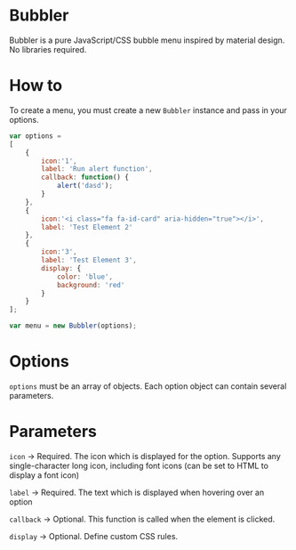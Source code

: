 # Bubbler
Bubbler is a pure JavaScript/CSS bubble menu inspired by material design. No libraries required.

# How to
To create a menu, you must create a new `Bubbler` instance and pass in your options.

```javascript
var options =
[
	{
		icon:'1',
		label: 'Run alert function',
		callback: function() {
			alert('dasd');
		}
	},
	{
		icon:'<i class="fa fa-id-card" aria-hidden="true"></i>',
		label: 'Test Element 2'
	},
	{
		icon:'3',
		label: 'Test Element 3',
		display: {
			color: 'blue',
			background: 'red'
		}
	}
];

var menu = new Bubbler(options);
```

# Options
`options` must be an array of objects. Each option object can contain several parameters.

# Parameters
`icon` -> Required. The icon which is displayed for the option. Supports any single-character long icon, including font icons (can be set to HTML to display a font icon)

`label` ->  Required. The text which is displayed when hovering over an option

`callback` -> Optional. This function is called when the element is clicked.

`display` -> Optional. Define custom CSS rules.
